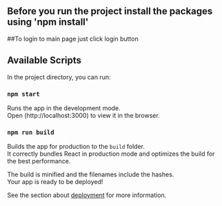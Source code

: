 ## Before you run the project install the packages  using 'npm install'

##To login to main page  just click   login button


## Available Scripts

In the project directory, you can run:

### `npm start`

Runs the app in the development mode.<br />
Open (http://localhost:3000) to view it in the browser.



### `npm run build`

Builds the app for production to the `build` folder.<br />
It correctly bundles React in production mode and optimizes the build for the best performance.

The build is minified and the filenames include the hashes.<br />
Your app is ready to be deployed!

See the section about [deployment](https://facebook.github.io/create-react-app/docs/deployment) for more information.



